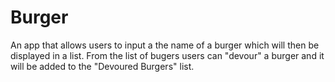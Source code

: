 # Burger
An app that allows users to input a the name of a burger which will then be displayed in a list. From the list of bugers users can "devour" a burger and it will be added to the "Devoured Burgers" list.  

